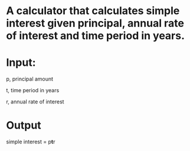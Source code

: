 # A calculator that calculates simple interest given principal, annual rate of interest and time period in years.

# Input:

   p, principal amount
   
   t, time period in years
   
   r, annual rate of interest
   
# Output

   simple interest = p**t**r
